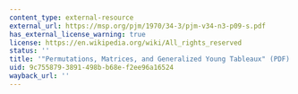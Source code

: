 ```yaml
---
content_type: external-resource
external_url: https://msp.org/pjm/1970/34-3/pjm-v34-n3-p09-s.pdf
has_external_license_warning: true
license: https://en.wikipedia.org/wiki/All_rights_reserved
status: ''
title: '"Permutations, Matrices, and Generalized Young Tableaux" (PDF)'
uid: 9c755879-3891-498b-b68e-f2ee96a16524
wayback_url: ''
---
```

